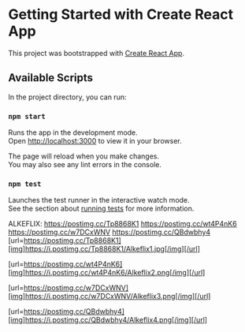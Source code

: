 # Getting Started with Create React App

This project was bootstrapped with [Create React App](https://github.com/facebook/create-react-app).

## Available Scripts

In the project directory, you can run:

### `npm start`

Runs the app in the development mode.\
Open [http://localhost:3000](http://localhost:3000) to view it in your browser.

The page will reload when you make changes.\
You may also see any lint errors in the console.

### `npm test`

Launches the test runner in the interactive watch mode.\
See the section about [running tests](https://facebook.github.io/create-react-app/docs/running-tests) for more information.

ALKEFLIX:
https://postimg.cc/Tp8868K1
https://postimg.cc/wt4P4nK6
https://postimg.cc/w7DCxWNV
https://postimg.cc/QBdwbhy4
[url=https://postimg.cc/Tp8868K1][img]https://i.postimg.cc/Tp8868K1/Alkeflix1.jpg[/img][/url]

[url=https://postimg.cc/wt4P4nK6][img]https://i.postimg.cc/wt4P4nK6/Alkeflix2.png[/img][/url]

[url=https://postimg.cc/w7DCxWNV][img]https://i.postimg.cc/w7DCxWNV/Alkeflix3.png[/img][/url]

[url=https://postimg.cc/QBdwbhy4][img]https://i.postimg.cc/QBdwbhy4/Alkeflix4.png[/img][/url]
